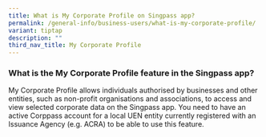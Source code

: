 ```yaml
---
title: What is My Corporate Profile on Singpass app?
permalink: /general-info/business-users/what-is-my-corporate-profile/
variant: tiptap
description: ""
third_nav_title: My Corporate Profile
---
```

<h3>What is the My Corporate Profile feature in the Singpass app?</h3>
<p>My Corporate Profile allows individuals authorised by businesses and other
entities, such as non-profit organisations and associations, to access
and view selected corporate data on the Singpass app. You need to have
an active Corppass account for a local UEN entity currently registered
with an Issuance Agency (e.g. ACRA) to be able to use this feature.</p>